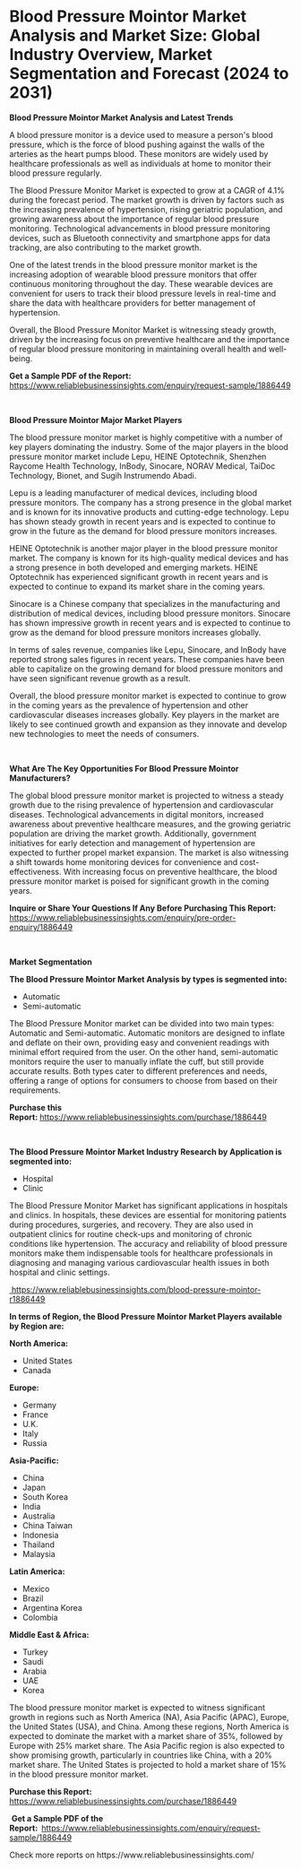 <p><h1>Blood Pressure Mointor Market Analysis and Market Size: Global Industry Overview, Market Segmentation and Forecast (2024 to 2031)</h1></p><p><strong>Blood Pressure Mointor Market Analysis and Latest Trends</strong></p>
<p><p>A blood pressure monitor is a device used to measure a person's blood pressure, which is the force of blood pushing against the walls of the arteries as the heart pumps blood. These monitors are widely used by healthcare professionals as well as individuals at home to monitor their blood pressure regularly.</p><p>The Blood Pressure Monitor Market is expected to grow at a CAGR of 4.1% during the forecast period. The market growth is driven by factors such as the increasing prevalence of hypertension, rising geriatric population, and growing awareness about the importance of regular blood pressure monitoring. Technological advancements in blood pressure monitoring devices, such as Bluetooth connectivity and smartphone apps for data tracking, are also contributing to the market growth.</p><p>One of the latest trends in the blood pressure monitor market is the increasing adoption of wearable blood pressure monitors that offer continuous monitoring throughout the day. These wearable devices are convenient for users to track their blood pressure levels in real-time and share the data with healthcare providers for better management of hypertension.</p><p>Overall, the Blood Pressure Monitor Market is witnessing steady growth, driven by the increasing focus on preventive healthcare and the importance of regular blood pressure monitoring in maintaining overall health and well-being.</p></p>
<p><strong>Get a Sample PDF of the Report:&nbsp;</strong> <a href="https://www.reliablebusinessinsights.com/enquiry/request-sample/1886449">https://www.reliablebusinessinsights.com/enquiry/request-sample/1886449</a></p>
<p>&nbsp;</p>
<p><strong>Blood Pressure Mointor Major Market Players</strong></p>
<p><p>The blood pressure monitor market is highly competitive with a number of key players dominating the industry. Some of the major players in the blood pressure monitor market include Lepu, HEINE Optotechnik, Shenzhen Raycome Health Technology, InBody, Sinocare, NORAV Medical, TaiDoc Technology, Bionet, and Sugih Instrumendo Abadi.</p><p>Lepu is a leading manufacturer of medical devices, including blood pressure monitors. The company has a strong presence in the global market and is known for its innovative products and cutting-edge technology. Lepu has shown steady growth in recent years and is expected to continue to grow in the future as the demand for blood pressure monitors increases.</p><p>HEINE Optotechnik is another major player in the blood pressure monitor market. The company is known for its high-quality medical devices and has a strong presence in both developed and emerging markets. HEINE Optotechnik has experienced significant growth in recent years and is expected to continue to expand its market share in the coming years.</p><p>Sinocare is a Chinese company that specializes in the manufacturing and distribution of medical devices, including blood pressure monitors. Sinocare has shown impressive growth in recent years and is expected to continue to grow as the demand for blood pressure monitors increases globally.</p><p>In terms of sales revenue, companies like Lepu, Sinocare, and InBody have reported strong sales figures in recent years. These companies have been able to capitalize on the growing demand for blood pressure monitors and have seen significant revenue growth as a result.</p><p>Overall, the blood pressure monitor market is expected to continue to grow in the coming years as the prevalence of hypertension and other cardiovascular diseases increases globally. Key players in the market are likely to see continued growth and expansion as they innovate and develop new technologies to meet the needs of consumers.</p></p>
<p>&nbsp;</p>
<p><strong>What Are The Key Opportunities For Blood Pressure Mointor Manufacturers?</strong></p>
<p><p>The global blood pressure monitor market is projected to witness a steady growth due to the rising prevalence of hypertension and cardiovascular diseases. Technological advancements in digital monitors, increased awareness about preventive healthcare measures, and the growing geriatric population are driving the market growth. Additionally, government initiatives for early detection and management of hypertension are expected to further propel market expansion. The market is also witnessing a shift towards home monitoring devices for convenience and cost-effectiveness. With increasing focus on preventive healthcare, the blood pressure monitor market is poised for significant growth in the coming years.</p></p>
<p><strong>Inquire or Share Your Questions If Any Before Purchasing This Report:</strong> <a href="https://www.reliablebusinessinsights.com/enquiry/pre-order-enquiry/1886449">https://www.reliablebusinessinsights.com/enquiry/pre-order-enquiry/1886449</a></p>
<p>&nbsp;</p>
<p><strong>Market Segmentation</strong></p>
<p><strong>The Blood Pressure Mointor Market Analysis by types is segmented into:</strong></p>
<p><ul><li>Automatic</li><li>Semi-automatic</li></ul></p>
<p><p>The Blood Pressure Monitor market can be divided into two main types: Automatic and Semi-automatic. Automatic monitors are designed to inflate and deflate on their own, providing easy and convenient readings with minimal effort required from the user. On the other hand, semi-automatic monitors require the user to manually inflate the cuff, but still provide accurate results. Both types cater to different preferences and needs, offering a range of options for consumers to choose from based on their requirements.</p></p>
<p><strong>Purchase this Report:&nbsp;</strong><a href="https://www.reliablebusinessinsights.com/purchase/1886449">https://www.reliablebusinessinsights.com/purchase/1886449</a></p>
<p>&nbsp;</p>
<p><strong>The Blood Pressure Mointor Market Industry Research by Application is segmented into:</strong></p>
<p><ul><li>Hospital</li><li>Clinic</li></ul></p>
<p><p>The Blood Pressure Monitor Market has significant applications in hospitals and clinics. In hospitals, these devices are essential for monitoring patients during procedures, surgeries, and recovery. They are also used in outpatient clinics for routine check-ups and monitoring of chronic conditions like hypertension. The accuracy and reliability of blood pressure monitors make them indispensable tools for healthcare professionals in diagnosing and managing various cardiovascular health issues in both hospital and clinic settings.</p></p>
<p><a href="https://www.reliablebusinessinsights.com/blood-pressure-mointor-r1886449">&nbsp;https://www.reliablebusinessinsights.com/blood-pressure-mointor-r1886449</a></p>
<p><strong>In terms of Region, the Blood Pressure Mointor Market Players available by Region are:</strong></p>
<p>
    <p> <strong> North America: </strong>
        <ul>
            <li>United States</li>
            <li>Canada</li>
        </ul>
        </p> 
    <p> <strong> Europe: </strong>
        <ul>
            <li>Germany</li>
            <li>France</li>
            <li>U.K.</li>
            <li>Italy</li>
            <li>Russia</li>
        </ul>
        </p> 
    <p> <strong> Asia-Pacific: </strong>
        <ul>
            <li>China</li>
            <li>Japan</li>
            <li>South Korea</li>
            <li>India</li>
            <li>Australia</li>
            <li>China Taiwan</li>
            <li>Indonesia</li>
            <li>Thailand</li>
            <li>Malaysia</li>
        </ul>
        </p> 
    <p> <strong> Latin America: </strong>
        <ul>
            <li>Mexico</li>
            <li>Brazil</li>
            <li>Argentina Korea</li>
            <li>Colombia</li>
        </ul>
        </p> 
    <p> <strong> Middle East & Africa: </strong>
        <ul>
            <li>Turkey</li>
            <li>Saudi</li>
            <li>Arabia</li>
            <li>UAE</li>
            <li>Korea</li>
        </ul>
    </p>
    </p>
<p><p>The blood pressure monitor market is expected to witness significant growth in regions such as North America (NA), Asia Pacific (APAC), Europe, the United States (USA), and China. Among these regions, North America is expected to dominate the market with a market share of 35%, followed by Europe with 25% market share. The Asia Pacific region is also expected to show promising growth, particularly in countries like China, with a 20% market share. The United States is projected to hold a market share of 15% in the blood pressure monitor market.</p></p>
<p><strong>Purchase this Report: </strong><a href="https://www.reliablebusinessinsights.com/purchase/1886449">https://www.reliablebusinessinsights.com/purchase/1886449</a></p>
<p>&nbsp;<strong>Get a Sample PDF of the Report:&nbsp;&nbsp;</strong><a href="https://www.reliablebusinessinsights.com/enquiry/request-sample/1886449">https://www.reliablebusinessinsights.com/enquiry/request-sample/1886449</a></p>
<p><strong></strong></p>
<p>Check more reports on https://www.reliablebusinessinsights.com/</p>